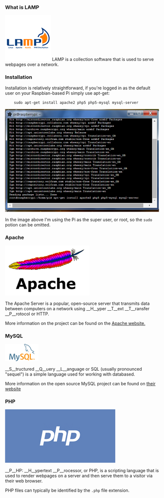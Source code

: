 
### What is LAMP

![LAMP Logo](img/lamp.png "The LAMP Logo")
LAMP is a collection software that is used to serve webpages over a network. 

### Installation

Installation is relatively straightforward, if you're logged in as the default user on your Raspbian-based Pi simply use apt-get:

```
    sudo apt-get install apache2 php5 php5-mysql mysql-server
```

![Installing](img/lamp00.png "Installing as Root")

In the image above I'm using the Pi as the super user, or root, so the `sudo` potion can be omitted. 

### Apache

![Apache](img/apache.png "Apache Logo")

The Apache Server is a popular, open-source server that transmits data between computers on a network using __H__yper __T__ext __T__ransfer __P__rotocol or HTTP. 

More information on the project can be found on the <a href="http://httpd.apache.org/" target="_blank">Apache website.</a>

### MySQL

![MySQL](img/mysql.png "MySQL Logo")

__S__tructured __Q__uery __L__anguage or SQL (usually pronounced "sequel") is a simple language used for working with databased. 

More information on the open source MySQL project can be found on <a href="http://www.mysql.com/" target="_blank">their website</a>

### PHP

![PHP](img/php.png "PHP Logo")

__P__HP: __H__ypertext __P__rocessor, or PHP, is a scripting language that is used to render webpages on a server and then serve them to a visitor via their web browser.

PHP files can typically be identified by the `.php` file extension.